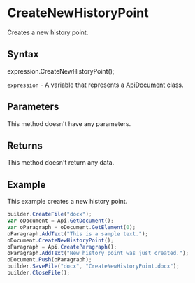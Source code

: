 # CreateNewHistoryPoint

Creates a new history point.

## Syntax

expression.CreateNewHistoryPoint();

`expression` - A variable that represents a [ApiDocument](../ApiDocument.md) class.

## Parameters

This method doesn't have any parameters.

## Returns

This method doesn't return any data.

## Example

This example creates a new history point.

```javascript
builder.CreateFile("docx");
var oDocument = Api.GetDocument();
var oParagraph = oDocument.GetElement(0);
oParagraph.AddText("This is a sample text.");
oDocument.CreateNewHistoryPoint();
oParagraph = Api.CreateParagraph();
oParagraph.AddText("New history point was just created.");
oDocument.Push(oParagraph);
builder.SaveFile("docx", "CreateNewHistoryPoint.docx");
builder.CloseFile();
```